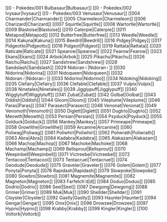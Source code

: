 [[0 - Pokedex/001 Bulbasaur|Bulbasaur]]
[[0 - Pokedex/002 Ivysaur|Ivysaur]]
[[0 - Pokedex/003 Venusaur|Venusaur]]
[[004 Charmander|Charmander]]
[[005 Charmeleon|Charmeleon]]
[[006 Charizard|Charizard]]
[[007 Squirtle|Squirtle]]
[[008 Wartortle|Wartortle]]
[[009 Blastoise|Blastoise]]
[[010 Caterpie|Caterpie]]
[[011 Metapod|Metapod]]
[[012 Butterfree|Butterfree]]
[[013 Weedle|Weedle]]
[[014 Kakuna|Kakuna]]
[[015 Beedrill|Beedrill]]
[[016 Pidgey|Pidgey]]
[[017 Pidgeotto|Pidgeotto]]
[[018 Pidgeot|Pidgeot]]
[[019 Rattata|Rattata]]
[[020 Raticate|Raticate]]
[[021 Spearow|Spearow]]
[[022 Fearow|Fearow]]
[[023 Ekans|Ekans]]
[[024 Arbok|Arbok]]
[[025 Pikachu|Pikachu]]
[[026 Raichu|Raichu]]
[[027 Sandshrew|Sandshrew]]
[[028 Sandslash|Sandslash]]
[[029 Nidoran♀|Nidoran♀]]
[[030 Nidorina|Nidorina]]
[[031 Nidoqueen|Nidoqueen]]
[[032 Nidoran♂|Nidoran♂]]
[[033 Nidorino|Nidorino]]
[[034 Nidoking|Nidoking]]
[[035 Clefairy|Clefairy]]
[[036 Clefable|Clefable]]
[[037 Vulpix|Vulpix]]
[[038 Ninetales|Ninetales]]
[[039 Jigglypuff|Jigglypuff]]
[[040 Wigglytuff|Wigglytuff]]
[[041 Zubat|Zubat]]
[[042 Golbat|Golbat]]
[[043 Oddish|Oddish]]
[[044 Gloom|Gloom]]
[[045 Vileplume|Vileplume]]
[[046 Paras|Paras]]
[[047 Parasect|Parasect]]
[[048 Venonat|Venonat]]
[[049 Venomoth|Venomoth]]
[[050 Diglett|Diglett]]
[[051 Dugtrio|Dugtrio]]
[[052 Meowth|Meowth]]
[[053 Persian|Persian]]
[[054 Psyduck|Psyduck]]
[[055 Golduck|Golduck]]
[[056 Mankey|Mankey]]
[[057 Primeape|Primeape]]
[[058 Growlithe|Growlithe]]
[[059 Arcanine|Arcanine]]
[[060 Poliwag|Poliwag]]
[[061 Poliwhirl|Poliwhirl]]
[[062 Poliwrath|Poliwrath]]
[[063 Abra|Abra]]
[[064 Kadabra|Kadabra]]
[[065 Alakazam|Alakazam]]
[[066 Machop|Machop]]
[[067 Machoke|Machoke]]
[[068 Machamp|Machamp]]
[[069 Bellsprout|Bellsprout]]
[[070 Weepinbell|Weepinbell]]
[[071 Victreebel|Victreebel]]
[[072 Tentacool|Tentacool]]
[[073 Tentacruel|Tentacruel]]
[[074 Geodude|Geodude]]
[[075 Graveler|Graveler]]
[[076 Golem|Golem]]
[[077 Ponyta|Ponyta]]
[[078 Rapidash|Rapidash]]
[[079 Slowpoke|Slowpoke]]
[[080 Slowbro|Slowbro]]
[[081 Magnemite|Magnemite]]
[[082 Magneton|Magneton]]
[[083 Farfetch'd|d]]
[[084 Doduo|Doduo]]
[[085 Dodrio|Dodrio]]
[[086 Seel|Seel]]
[[087 Dewgong|Dewgong]]
[[088 Grimer|Grimer]]
[[089 Muk|Muk]]
[[090 Shellder|Shellder]]
[[091 Cloyster|Cloyster]]
[[092 Gastly|Gastly]]
[[093 Haunter|Haunter]]
[[094 Gengar|Gengar]]
[[095 Onix|Onix]]
[[096 Drowzee|Drowzee]]
[[097 Hypno|Hypno]]
[[098 Krabby|Krabby]]
[[099 Kingler|Kingler]]
[[100 Voltorb|Voltorb]]
